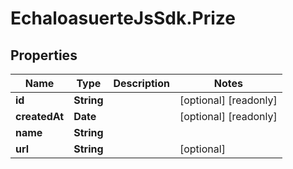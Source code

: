 # EchaloasuerteJsSdk.Prize

## Properties

Name | Type | Description | Notes
------------ | ------------- | ------------- | -------------
**id** | **String** |  | [optional] [readonly] 
**createdAt** | **Date** |  | [optional] [readonly] 
**name** | **String** |  | 
**url** | **String** |  | [optional] 


